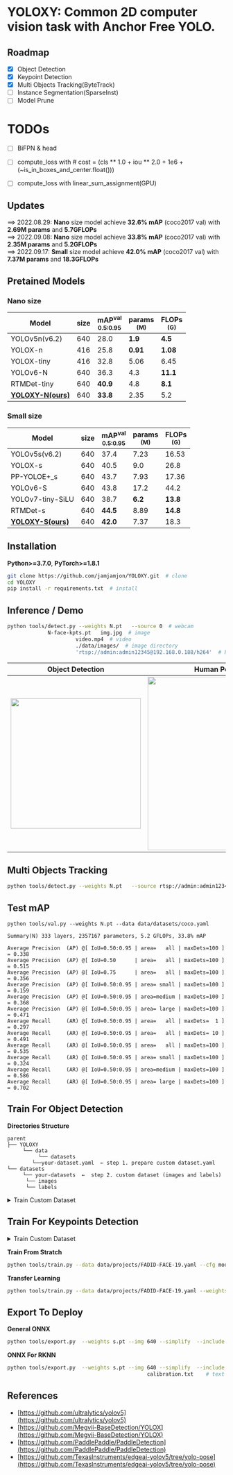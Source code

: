 # YOLOXY: Common 2D computer vision task with Anchor Free YOLO.


## Roadmap
- [x] Object Detection
- [x] Keypoint Detection
- [x] Multi Objects Tracking(ByteTrack)
- [ ] Instance Segmentation(SparseInst)  
- [ ] Model Prune

# TODOs
- [ ] BiFPN & head
- [ ] compute_loss with   # cost = (cls ** 1.0 + iou ** 2.0 + 1e6 + (~is_in_boxes_and_center.float()))  
- [ ] compute_loss with linear_sum_assignment(GPU)  



## Updates
==> 2022.08.29: **Nano** size model achieve **32.6% mAP** (coco2017 val) with **2.69M params** and **5.7GFLOPs**\
==> 2022.09.08: **Nano** size model achieve **33.8% mAP** (coco2017 val) with **2.35M params** and **5.2GFLOPs**\
==> 2022.09.17: **Small** size model achieve **42.0% mAP** (coco2017 val) with **7.37M params** and **18.3GFLOPs**

## Pretained Models 
### Nano size
|Model |size|mAP<sup>val<br>0.5:0.95 |params<br><sup>(M) |FLOPs<br><sup>(G) 
|---|---|---|---|---
|YOLOv5n(v6.2)      		|640 |28.0 |**1.9** |**4.5** 
|YOLOX-n      			|416 |25.8 |**0.91** |**1.08** 
|YOLOX-tiny      		|416 |32.8 |5.06 |6.45 
|YOLOv6-N     			|640 |36.3 |4.3 |**11.1** 
|RTMDet-tiny     		|640 |**40.9** |4.8 |**8.1** 
|**[YOLOXY-N(ours)](https://github.com/jamjamjon/YOLOXY/releases/download/v1.0/N.pt)**      	|640 |**33.8**|2.35|5.2 

### Small size
|Model |size|mAP<sup>val<br>0.5:0.95 |params<br><sup>(M) |FLOPs<br><sup>(G) 
|---|---|---|---|---
|YOLOv5s(v6.2) 				|640 |37.4 |7.23 |16.53  
|YOLOX-s 				|640 |40.5 |9.0  |26.8
|PP-YOLOE+_s     			|640 |43.7 |7.93 |17.36
|YOLOv6-S     				|640 |43.8 |17.2 |44.2
|YOLOv7-tiny-SiLU     			|640 |38.7 |**6.2** |**13.8**
|RTMDet-s     				|640 |**44.5** |8.89 |**14.8** 
|**[YOLOXY-S(ours)](https://github.com/jamjamjon/YOLOXY/releases/download/v1.0/S.pt)**      		|640 |**42.0**|7.37|18.3

<!-- 
### Small size
|Model |size|mAP<sup>val<br>0.5:0.95 |params<br><sup>(M) |FLOPs<br><sup>(G) | b1 2080Ti | b32 2080Ti
|---|---|---|---|---
|YOLOv5s(v6.2)              |640 |37.4 |7.23 |16.53  | 5.5| 7.5 
|YOLOX-s                |640 |40.5 |9.0  |26.8 | | 
|PP-YOLOE+_s                |640 |43.7 |7.93 |17.36 | | 
|YOLOv6-S                   |640 |43.8 |17.2 |44.2 | 5.0| 3.74
|YOLOv7-tiny-SiLU               |640 |38.7 |**6.2** |**13.8** | | 
|RTMDet-s                   |640 |**44.5** |8.89 |**14.8**  | | 
|**[YOLOXY-S(ours)](https://github.com/jamjamjon/YOLOXY/releases/download/v1.0/S.pt)**              |640 |**42.0**|7.37|18.3 | | 
|YOLOXY-s                   |640 |**42.1** | |  | 7.3| 1.5
 -->

## Installation
**Python>=3.7.0**, **PyTorch>=1.8.1**

```bash
git clone https://github.com/jamjamjon/YOLOXY.git  # clone
cd YOLOXY
pip install -r requirements.txt  # install
```

## Inference / Demo 
```bash
python tools/detect.py --weights N.pt	--source 0  # webcam
			 N-face-kpts.pt	  img.jpg  # image
					  video.mp4  # video
					  ./data/images/  # image directory
					  'rtsp://admin:admin12345@192.168.0.188/h264'  # RTSP
```

Object Detection | Human Pose Estimation | Object Detection with Keypoints
:-------------------------:|:-------------------------:|:-------------------------:
<img src="https://github.com/jamjamjon/YOLOXY/releases/download/v1.0/bus-N.jpg" width="300"> |<img src="https://github.com/jamjamjon/YOLOXY/releases/download/v1.0/kunball.png" width="400"> | <img src="https://github.com/jamjamjon/YOLOXY/releases/download/v1.0/FADID-FACE.bmp" width="300"> |



## Multi Objects Tracking
```bash
python tools/detect.py --weights N.pt	--source rtsp://admin:admin12345@192.168.0.188/h264 --tracking
```

## Test mAP

```
python tools/val.py --weights N.pt --data data/datasets/coco.yaml
```
```
Summary(N) 333 layers, 2357167 parameters, 5.2 GFLOPs, 33.8% mAP

Average Precision  (AP) @[ IoU=0.50:0.95 | area=   all | maxDets=100 ] = 0.338
Average Precision  (AP) @[ IoU=0.50      | area=   all | maxDets=100 ] = 0.515
Average Precision  (AP) @[ IoU=0.75      | area=   all | maxDets=100 ] = 0.356
Average Precision  (AP) @[ IoU=0.50:0.95 | area= small | maxDets=100 ] = 0.159
Average Precision  (AP) @[ IoU=0.50:0.95 | area=medium | maxDets=100 ] = 0.368
Average Precision  (AP) @[ IoU=0.50:0.95 | area= large | maxDets=100 ] = 0.471
Average Recall     (AR) @[ IoU=0.50:0.95 | area=   all | maxDets=  1 ] = 0.297
Average Recall     (AR) @[ IoU=0.50:0.95 | area=   all | maxDets= 10 ] = 0.491
Average Recall     (AR) @[ IoU=0.50:0.95 | area=   all | maxDets=100 ] = 0.535
Average Recall     (AR) @[ IoU=0.50:0.95 | area= small | maxDets=100 ] = 0.324
Average Recall     (AR) @[ IoU=0.50:0.95 | area=medium | maxDets=100 ] = 0.586
Average Recall     (AR) @[ IoU=0.50:0.95 | area= large | maxDets=100 ] = 0.702

```

	

## Train For Object Detection

__Directories Structure__
```
parent
├── YOLOXY
     └── data
    	  └── datasets
	  	└──your-dataset.yaml  ← step 1. prepare custom dataset.yaml 
└── datasets
     └── your-datasets  ←  step 2. custom dataset (images and labels)
   	  └── images
   	  └── labels
```
	
<details close>
<summary>Train Custom Dataset</summary>	
	
**same as YOLOv5, [check this](https://github.com/ultralytics/yolov5/wiki/Train-Custom-Data)**


__Train From Stratch__
```bash
python tools/train.py --data data/projects/your-custom-dataset.yaml --cfg models/cfg/N.yaml --batch-size -1
```
__Transfer Learning__
```bash
python tools/train.py --data data/projects/your-custom-dataset.yaml --weights N.pt --batch-size -1
```
</details>
	
	
	
## Train For Keypoints Detection
	
<details close>
<summary>Train Custom Dataset</summary>	

	
**Make sure your keypoints label has following format**

	
```bash
# class_id x_center y_center width height kpt1_x kpt1_y kpt2_x kpt2_y ... kptn_x kptn_y (normalized, 0-1)
0  0.03369140625 0.4786450662739323 0.0205078125 0.03829160530191458 0.0317119140625 0.4736480117820324 0.04082421875 0.4736480117820324 0.03767578125 0.48089396170839466 0.033203125 0.48838880706921944 0.0403271484375 0.48813843888070696   	# one object
1  0.09765625 0.47201767304860087 0.029296875 0.05154639175257732 0.0 0.0 0.0 0.0 0.0 0.0 0.0 0.0 0.0 0.0	# another object
```

	
__step 1. Prepare Your Dataset.yaml__
```
parent
├── YOLOXY
     └── data
   	  └── datasets
	  	└──your-dataset.yaml  ← put here

```
	
**Modify **`nk`** and **`kpt_lr_flip_idx`** in your-dataset.yaml**

```bash
# Train/val/test sets as 1) dir: path/to/imgs, 2) file: path/to/imgs.txt, or 3) list: [path/to/imgs1, path/to/imgs2, ..]
path: ../datasets/coco-kpts  # dataset root dir
train: images/train2017  # train images 
val: images/val2017 # val images 

# Classes & Keypoints
nc: 1  # number of classes
nk: 17   # number of keypoints (optional, 0 => bbox detection; > 0 => keypoints)
kpt_lr_flip_idx: [0, 2, 1, 4, 3, 6, 5, 8, 7, 10, 9, 12, 11, 14, 13, 16, 15]   # left-right flip for kpts, required when using ==> hyp['fliplr']

names: ['person']
```

	
__step 2. Prepare Your Dataset__	
```
parent
├── YOLOXY
     └── data
    	  └── datasets
	  	└──your-dataset.yaml  
└── datasets
      └── your-datasets  ←  put here
   	  └── images
   	  └── labels
```
	
</details>	


__Train From Stratch__
```bash
python tools/train.py --data data/projects/FADID-FACE-19.yaml --cfg models/cfg/s.yaml --batch-size -1
```
__Transfer Learning__
```bash
python tools/train.py --data data/projects/FADID-FACE-19.yaml --weights s.pt --batch-size -1
```
	


## Export To Deploy
__General ONNX__
```bash
python tools/export.py  --weights s.pt --img 640 --simplify  --include onnx
```
__ONNX For RKNN__
```bash
python tools/export.py  --weights s.pt --img 640 --simplify  --include rknn --cali data/images/  # image dirdirectory
								    	     calibration.txt 	# text file of images path 
```

## References
* [https://github.com/ultralytics/yolov5](https://github.com/ultralytics/yolov5)
* [https://github.com/Megvii-BaseDetection/YOLOX](https://github.com/Megvii-BaseDetection/YOLOX)
* [https://github.com/PaddlePaddle/PaddleDetection](https://github.com/PaddlePaddle/PaddleDetection)
* [https://github.com/TexasInstruments/edgeai-yolov5/tree/yolo-pose](https://github.com/TexasInstruments/edgeai-yolov5/tree/yolo-pose)

